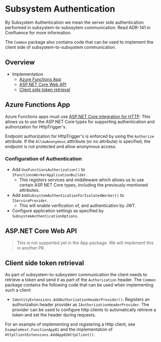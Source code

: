 # Subsystem Authentication

By Subsystem Authentication we mean the server side authentication performed in subsystem-to-subssytem communication. Read ADR-141 in Confluence for more information.

The `Common` package also contains code that can be used to implement the client side of subsystem-to-subsystem communication.

## Overview

- Implementation
    - [Azure Functions App](#azure-functions-app)
    - [ASP.NET Core Web API](#aspnet-core-web-api)
    - [Client side token retrieval](#client-side-token-retrieval)

## Azure Functions App

Azure Functions apps must use [ASP.NET Core integration for HTTP](https://learn.microsoft.com/en-us/azure/azure-functions/dotnet-isolated-process-guide?tabs=windows#aspnet-core-integration). This allows us to use the ASP.NET Core types for supporting authentication and authorization for HttpTrigger's.

Endpoint authorization for HttpTrigger's is enforced by using the `Authorize` attribute. If the `AllowAnonymous` atttribute (or no attribute) is specified, the endpoint is not protected and allow anonymous access.

### Configuration of Authentication

- Add `UseFunctionsAuthorization()` to `IFunctionsWorkerApplicationBuilder`.
    - This registers services and middleware which allows us to use certain ASP.NET Core types, including the previously mentioned attributes.
- Add `AddSubsystemAuthenticationForIsolatedWorker()` to `IServiceProvider`.
    - This will enable verification of, and authentication by JWT.
- Configure application settings as specified by `SubsystemAuthenticationOptions`.

## ASP.NET Core Web API

> This is not supported yet in the App package. We will implement this in another PR.

## Client side token retrieval

As part of subsystem-to-subsystem communication the client needs to retrieve a token and send it as part of the `Authorization` header. The `Common` package contains the following code that can be used when implementing such a client:

- `IdentityExtensions.AddAuthorizationHeaderProvider()`: Registers an authorization header provider as `IAuthorizationHeaderProvider`. The provider can be used to configure http clients to automatically retrieve a token and set the header during requests.

For an example of implementing and registering a Http client, see `ExampleHost.FunctionApp01` and the implementation of `HttpClientExtensions.AddApp02HttpClient()`.
